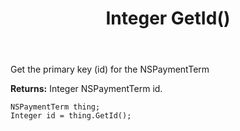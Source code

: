 ﻿---
uid: crmscript_ref_NSPaymentTerm_GetId
title: Integer GetId()
intellisense: NSPaymentTerm.GetId
keywords: NSPaymentTerm, GetId
so.topic: reference
---

Get the primary key (id) for the NSPaymentTerm

**Returns:** Integer NSPaymentTerm id.

```crmscript
NSPaymentTerm thing;
Integer id = thing.GetId();
```


